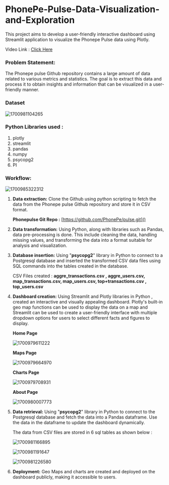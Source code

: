 # PhonePe-Pulse-Data-Visualization-and-Exploration

This project aims to develop a  user-friendly interactive dashboard using Streamlit application to visualize the Phonepe Pulse data using Plotly.

Video Link : [Click Here](https://www.linkedin.com/feed/update/urn:li:activity:7134510286509654017/)

### Problem Statement:

The Phonepe pulse Github repository contains a large amount of data related to
various metrics and statistics. The goal is to extract this data and process it to obtain
insights and information that can be visualized in a user-friendly manner.

### Dataset

![1700981104265](image/README/1700981104265.png)

### Python Libraries used :

1. plotly
2. streamlit
3. pandas
4. numpy
5. psycopg2
6. PI

### Workflow:

![1700985322312](image/README/1700985322312.png)

1. **Data extraction:** Clone the Github using python scripting to fetch the data from the
   Phonepe pulse Github repository and store it in CSV format.

   **Phonepulse Git Repo :** [https://github.com/PhonePe/pulse.git]()
2. **Data transformation:** Using Python, along with libraries such as Pandas, data pre-processing is done. This include cleaning the data, handling missing values, and transforming the data into a format suitable for analysis and visualization.
3. **Database insertion:** Using "**psycopg2**" library in Python to
   connect to a Postgresql database and inserted the transformed CSV data files using SQL
   commands into the tables created in the database.

   CSV Files created : **aggre_transactions.csv , aggre_users.csv, map_transactions.csv, map_users.csv, top+transactions.csv , top_users.csv**
4. **Dashboard creation:** Using Streamlit and Plotly libraries in Python , created
   an interactive and visually appealing dashboard. Plotly's built-in geo map
   functions can be used to display the data on a map and Streamlit can be used
   to create a user-friendly interface with multiple dropdown options for users to
   select different facts and figures to display.

   **Home Page**

   ![1700979611222](image/README/1700979611222.png)

   **Maps Page**

   ![1700979664970](image/README/1700979664970.png)

   **Charts Page**

   ![1700979708931](image/README/1700979708931.png)

   **About Page**

   ![1700980007773](image/README/1700980007773.png)
5. **Data retrieval:** Using "**psycopg2**" library in Python to connect to the
   Postgresql database and fetch the data into a Pandas dataframe. Use the data in
   the dataframe to update the dashboard dynamically.

   The data from CSV files are stored in 6 sql tables as shown below :

   ![1700981166895](image/README/1700981166895.png)

   ![1700981191647](image/README/1700981191647.png)

   ![1700981226580](image/README/1700981226580.png)
6. **Deployment:** Geo Maps and charts are created and deployed on the dashboard publicly, making it accessible to users.
